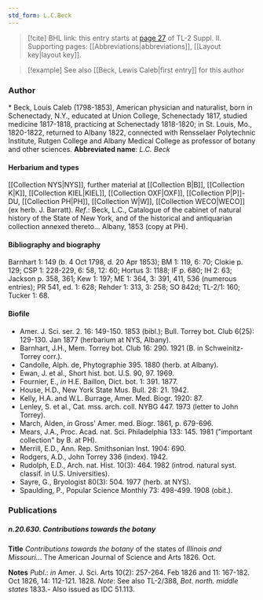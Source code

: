```yaml
---
std_form: L.C.Beck
---
```


> [!cite] BHL link: this entry starts at [page 27](https://www.biodiversitylibrary.org/page/33265224) of TL-2 Suppl. II.
> Supporting pages: [[Abbreviations|abbreviations]], [[Layout key|layout key]].

> [!example] See also [[Beck, Lewis Caleb|first entry]] for this author

### Author

\* Beck, Louis Caleb (1798-1853), American physician and naturalist, born in Schenectady, N.Y., educated at Union College, Schenectady 1817, studied medicine 1817-1818, practicing at Schenectady 1818-1820; in St. Louis, Mo., 1820-1822, returned to Albany 1822, connected with Rensselaer Polytechnic Institute, Rutgen College and Albany Medical College as professor of botany and other sciences. 
**Abbreviated name**: *L.C. Beck*

#### Herbarium and types

[[Collection NYS|NYS]], further material at [[Collection B|B]], [[Collection K|K]], [[Collection KIEL|KIEL]], [[Collection OXF|OXF]], [[Collection P|P]]-DU, [[Collection PH|PH]], [[Collection W|W]], [[Collection WECO|WECO]] (ex herb. J. Barratt).
*Ref*.: Beck, L.C., Catalogue of the cabinet of natural history of the State of New York, and of the historical and antiquarian collection annexed thereto... Albany, 1853 (copy at PH).

#### Bibliography and biography

Barnhart 1: 149 (b. 4 Oct 1798, d. 20 Apr 1853); BM 1: 119, 6: 70; Clokie p. 129; CSP 1: 228-229, 6: 58, 12: 60; Hortus 3: 1188; IF p. 680; IH 2: 63; Jackson p. 358, 361; Kew 1: 197; ME 1: 364, 3: 391, 411, 536 (numerous entries); PR 541, ed. 1: 628; Rehder 1: 313, 3: 258; SO 842d; TL-2/1: 160; Tucker 1: 68.

#### Biofile

- Amer. J. Sci. ser. 2. 16: 149-150. 1853 (bibl.); Bull. Torrey bot. Club 6(25): 129-130. Jan 1877 (herbarium at NYS, Albany).
- Barnhart, J.H., Mem. Torrey bot. Club 16: 290. 1921 (B. in Schweinitz-Torrey corr.).
- Candolle, Alph. de, Phytographie 395. 1880 (herb. at Albany).
- Ewan, J. et al., Short hist. bot. U.S. 90, 97. 1969.
- Fournier, E., *in* H.E. Baillon, Dict. bot. 1: 391. 1877.
- House, H.D., New York State Mus. Bull. 28: 21. 1942.
- Kelly, H.A. and W.L. Burrage, Amer. Med. Biogr. 1920: 87.
- Lenley, S. et al., Cat. mss. arch. coll. NYBG 447. 1973 (letter to John Torrey).
- March, Alden, *in* Gross' Amer. med. Biogr. 1861, p. 679-696.
- Mears, J.A., Proc. Acad. nat. Sci. Philadelphia 133: 145. 1981 ("important collection" by B. at PH).
- Merrill, E.D., Ann. Rep. Smithsonian Inst. 1904: 690.
- Rodgers, A.D., John Torrey 336 (index). 1942.
- Rudolph, E.D., Arch. nat. Hist. 10(3): 464. 1982 (introd. natural syst. classif. in U.S. Universities).
- Sayre, G., Bryologist 80(3): 504. 1977 (herb. at NYS).
- Spaulding, P., Popular Science Monthly 73: 498-499. 1908 (obit.).

### Publications

##### n.20.630. Contributions towards the botany

**Title**
*Contributions towards the botany* of the states of *Illinois and Missouri*... The American Journal of Science and Arts 1826. Oct.

**Notes**
*Publ*.: *in* Amer. J. Sci. Arts 10(2): 257-264. Feb 1826 and 11: 167-182. Oct 1826, 14: 112-121. 1828.
*Note*: See also TL-2/388, *Bot. north. middle states* 1833.- Also issued as IDC 51.113.

